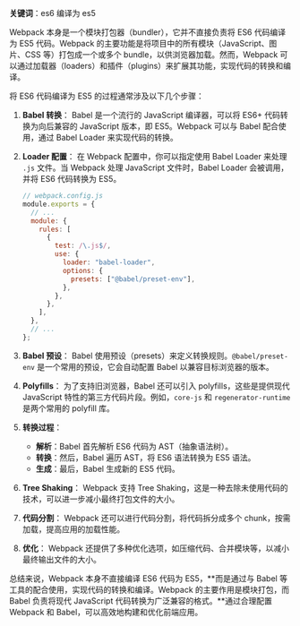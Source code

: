 **关键词**：es6 编译为 es5

Webpack 本身是一个模块打包器（bundler），它并不直接负责将 ES6 代码编译为 ES5 代码。Webpack 的主要功能是将项目中的所有模块（JavaScript、图片、CSS 等）打包成一个或多个 bundle，以供浏览器加载。然而，Webpack 可以通过加载器（loaders）和插件（plugins）来扩展其功能，实现代码的转换和编译。

将 ES6 代码编译为 ES5 的过程通常涉及以下几个步骤：

1. **Babel 转换**：
   Babel 是一个流行的 JavaScript 编译器，可以将 ES6+ 代码转换为向后兼容的 JavaScript 版本，即 ES5。Webpack 可以与 Babel 配合使用，通过 Babel Loader 来实现代码的转换。

2. **Loader 配置**：
   在 Webpack 配置中，你可以指定使用 Babel Loader 来处理 `.js` 文件。当 Webpack 处理 JavaScript 文件时，Babel Loader 会被调用，并将 ES6 代码转换为 ES5。

   ```javascript
   // webpack.config.js
   module.exports = {
     // ...
     module: {
       rules: [
         {
           test: /\.js$/,
           use: {
             loader: "babel-loader",
             options: {
               presets: ["@babel/preset-env"],
             },
           },
         },
       ],
     },
     // ...
   };
   ```

3. **Babel 预设**：
   Babel 使用预设（presets）来定义转换规则。`@babel/preset-env` 是一个常用的预设，它会自动配置 Babel 以兼容目标浏览器的版本。

4. **Polyfills**：
   为了支持旧浏览器，Babel 还可以引入 polyfills，这些是提供现代 JavaScript 特性的第三方代码片段。例如，`core-js` 和 `regenerator-runtime` 是两个常用的 polyfill 库。

5. **转换过程**：

   - **解析**：Babel 首先解析 ES6 代码为 AST（抽象语法树）。
   - **转换**：然后，Babel 遍历 AST，将 ES6 语法转换为 ES5 语法。
   - **生成**：最后，Babel 生成新的 ES5 代码。

6. **Tree Shaking**：
   Webpack 支持 Tree Shaking，这是一种去除未使用代码的技术，可以进一步减小最终打包文件的大小。

7. **代码分割**：
   Webpack 还可以进行代码分割，将代码拆分成多个 chunk，按需加载，提高应用的加载性能。

8. **优化**：
   Webpack 还提供了多种优化选项，如压缩代码、合并模块等，以减小最终输出文件的大小。

总结来说，Webpack 本身不直接编译 ES6 代码为 ES5，**而是通过与 Babel 等工具的配合使用，实现代码的转换和编译。Webpack 的主要作用是模块打包，而 Babel 负责将现代 JavaScript 代码转换为广泛兼容的格式。**通过合理配置 Webpack 和 Babel，可以高效地构建和优化前端应用。
